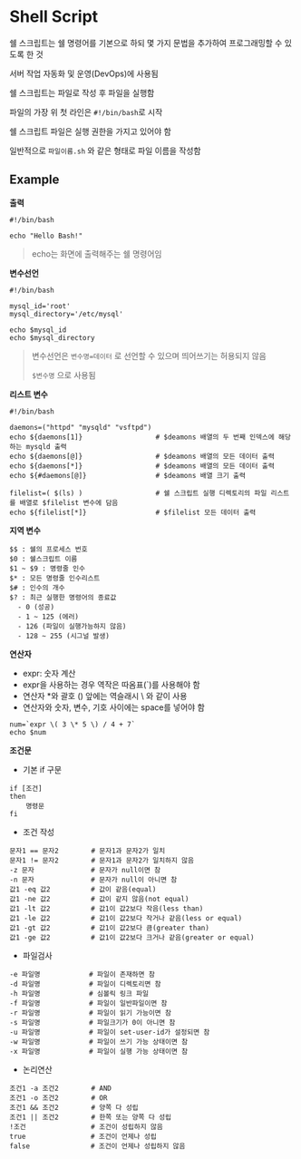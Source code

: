 # Shell Script

쉘 스크립트는 쉘 명령어를 기본으로 하되 몇 가지 문법을 추가하여 프로그래밍할 수 있도록 한 것

서버 작업 자동화 및 운영(DevOps)에 사용됨

쉘 스크립트는 파일로 작성 후 파일을 실행함

파일의 가장 위 첫 라인은 `#!/bin/bash`로 시작

쉘 스크립트 파일은 실행 권한을 가지고 있어야 함

일반적으로 `파일이름.sh` 와 같은 형태로 파일 이름을 작성함



## Example

**출력**

```shell
#!/bin/bash

echo "Hello Bash!"
```

> echo는 화면에 출력해주는 쉘 명령어임



**변수선언**

```shell
#!/bin/bash

mysql_id='root'
mysql_directory='/etc/mysql'

echo $mysql_id
echo $mysql_directory
```

> 변수선언은 `변수명=데이터` 로 선언할 수 있으며 띄어쓰기는 허용되지 않음
>
> `$변수명` 으로 사용됨



**리스트 변수**

```shell
#!/bin/bash

daemons=("httpd" "mysqld" "vsftpd")
echo ${daemons[1]}                  # $deamons 배열의 두 번째 인덱스에 해당하는 mysqld 출력
echo ${daemons[@]}                  # $deamons 배열의 모든 데이터 출력
echo ${daemons[*]}                  # $deamons 배열의 모든 데이터 출력
echo ${#daemons[@]}                 # $deamons 배열 크기 출력

filelist=( $(ls) )                  # 쉘 스크립트 실행 디렉토리의 파일 리스트를 배열로 $filelist 변수에 담음
echo ${filelist[*]}                 # $filelist 모든 데이터 출력
```



**지역 변수**

```
$$ : 쉘의 프로세스 번호
$0 : 쉘스크립트 이름
$1 ~ $9 : 명령줄 인수
$* : 모든 명령줄 인수리스트
$# : 인수의 개수
$? : 최근 실행한 명령어의 종료값
  - 0 (성공)
  - 1 ~ 125 (에러)
  - 126 (파일이 실행가능하지 않음)
  - 128 ~ 255 (시그널 발생)
```



**연산자**

- expr: 숫자 계산
- expr을 사용하는 경우 역작은 따옴표(`)를 사용해야 함
- 연산자 *와 괄호 () 앞에는 역슬래시 \ 와 같이 사용
- 연산자와 숫자, 변수, 기호 사이에는 space를 넣어야 함

```shell
num=`expr \( 3 \* 5 \) / 4 + 7`
echo $num
```



**조건문**

- 기본 if 구문

```
if [조건]
then
	명령문
fi
```

- 조건 작성

```
문자1 == 문자2        # 문자1과 문자2가 일치
문자1 != 문자2        # 문자1과 문자2가 일치하지 않음
-z 문자              # 문자가 null이면 참
-n 문자              # 문자가 null이 아니면 참
값1 -eq 값2          # 값이 같음(equal)
값1 -ne 값2          # 값이 같지 않음(not equal)
값1 -lt 값2          # 값1이 값2보다 작음(less than)
값1 -le 값2          # 값1이 값2보다 작거나 같음(less or equal)
값1 -gt 값2          # 값1이 값2보다 큼(greater than)
값1 -ge 값2          # 값1이 값2보다 크거나 같음(greater or equal)
```

- 파일검사

```
-e 파일명            # 파일이 존재하면 참
-d 파일명            # 파일이 디렉토리면 참
-h 파일명            # 심볼릭 링크 파일
-f 파일명            # 파일이 일반파일이면 참
-r 파일명            # 파일이 읽기 가능이면 참
-s 파일명            # 파일크기가 0이 아니면 참
-u 파일명            # 파일이 set-user-id가 설정되면 참
-w 파일명            # 파일이 쓰기 가능 상태이면 참
-x 파일명            # 파일이 실행 가능 상태이면 참
```

- 논리연산

```
조건1 -a 조건2        # AND
조건1 -o 조건2        # OR
조건1 && 조건2        # 양쪽 다 성립
조건1 || 조건2        # 한쪽 또는 양쪽 다 성립
!조건                # 조건이 성립하지 않음
true                # 조건이 언제나 성립
false               # 조건이 언제나 성립하지 않음
```

